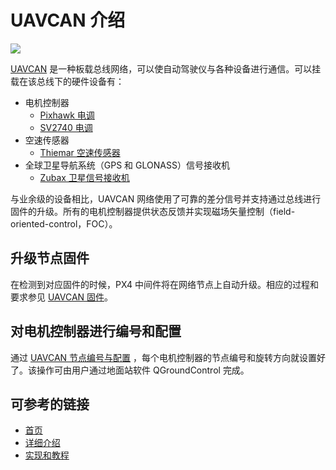 # UAVCAN 介绍

![](images/uavcan-logo-transparent.png)

[UAVCAN](http://uavcan.org) 是一种板载总线网络，可以使自动驾驶仪与各种设备进行通信。可以挂载在该总线下的硬件设备有：

  * 电机控制器
    * [Pixhawk 电调](https://pixhawk.org/modules/pixhawk_esc)
    * [SV2740 电调](https://github.com/thiemar/vectorcontrol)
  * 空速传感器
    * [Thiemar 空速传感器](https://github.com/thiemar/airspeed)
  * 全球卫星导航系统（GPS 和 GLONASS）信号接收机
    * [Zubax 卫星信号接收机](http://zubax.com/product/zubax-gnss)

与业余级的设备相比，UAVCAN 网络使用了可靠的差分信号并支持通过总线进行固件的升级。所有的电机控制器提供状态反馈并实现磁场矢量控制（field-oriented-control，FOC）。

## 升级节点固件

在检测到对应固件的时候，PX4 中间件将在网络节点上自动升级。相应的过程和要求参见 [UAVCAN 固件](uavcan-node-firmware.md)。

## 对电机控制器进行编号和配置

通过 [UAVCAN 节点编号与配置](uavcan-node-enumeration.md) ，每个电机控制器的节点编号和旋转方向就设置好了。该操作可由用户通过地面站软件 QGroundControl 完成。

## 可参考的链接

* [首页](http://uavcan.org)
* [详细介绍](http://uavcan.org/Specification)
* [实现和教程](http://uavcan.org/Implementations)
